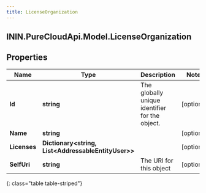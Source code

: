 ```yaml
---
title: LicenseOrganization
---
```

## ININ.PureCloudApi.Model.LicenseOrganization

## Properties

|Name | Type | Description | Notes|
|------------ | ------------- | ------------- | -------------|
| **Id** | **string** | The globally unique identifier for the object. | [optional] |
| **Name** | **string** |  | [optional] |
| **Licenses** | **Dictionary&lt;string, List&lt;AddressableEntityUser&gt;&gt;** |  | [optional] |
| **SelfUri** | **string** | The URI for this object | [optional] |
{: class="table table-striped"}


